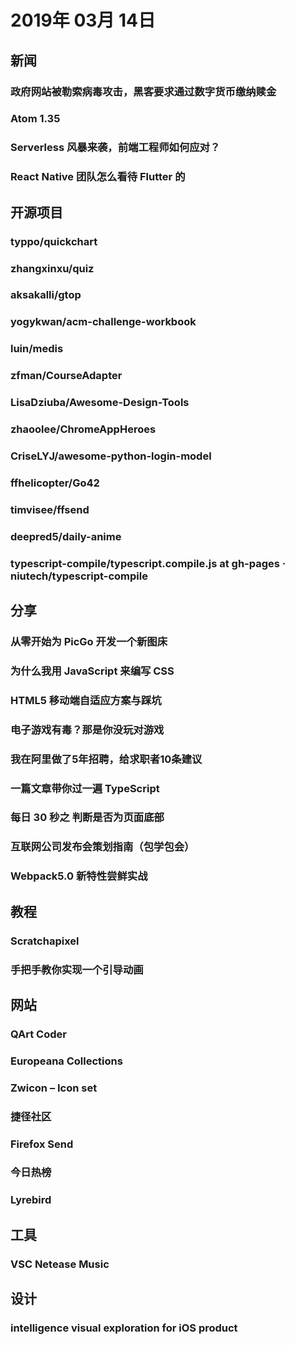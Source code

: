 # 2019年 03月 14日

## 新闻

### 政府网站被勒索病毒攻击，黑客要求通过数字货币缴纳赎金

<daily-item
  url="https://www.ithome.com/0/414/087.htm"/>

### Atom 1.35

<daily-item
  url="https://blog.atom.io/2019/03/12/atom-1-35.html"
  :is-chinese="false"/>

### Serverless 风暴来袭，前端工程师如何应对？

<daily-item
  note="阿里技术"
  url="https://mp.weixin.qq.com/s/wMA2gS4QWhCft6dS7zJvTQ"/>

### React Native 团队怎么看待 Flutter 的

<daily-item
  url="https://juejin.im/post/5c87a55ef265da2db41460d4"/>

## 开源项目

### typpo/quickchart

<daily-item
  note="基于 URL 快速生成图片，支持各种图表"
  url="https://github.com/typpo/quickchart"
  lang="HTML,JavaScript,Shell"
  watch="10"
  star="402"
  fork="25"
  :is-chinese="false"/>

### zhangxinxu/quiz

<daily-item
  note="张鑫旭 - 小测答题收集区"
  url="https://github.com/zhangxinxu/quiz"
  lang="other"
  watch="34"
  star="172"
  fork="6"/>

### aksakalli/gtop

<daily-item
  note="nodejs 实现的终端系统监控面板"
  url="https://github.com/aksakalli/gtop"
  lang="JavaScript"
  watch="138"
  star="7294"
  fork="267"
  :is-chinese="false"/>

### yogykwan/acm-challenge-workbook

<daily-item
  note="《挑战程序设计竞赛》习题册攻略"
  url="https://github.com/yogykwan/acm-challenge-workbook"
  lang="C++"
  watch="33"
  star="414"
  fork="110"/>

### luin/medis

<daily-item
  note="由  Electron, React, and Redux 搭建的美观、易用的 Redis 数据库管理应用程序"
  url="https://github.com/luin/medis"
  lang="JavaScript,CSS,TypeScript,HTML"
  watch="168"
  star="7147"
  fork="481"
  :is-chinese="false"/>

### zfman/CourseAdapter

<daily-item
  note="全国大学生课程适配平台，提供全国大学的课程解析。这是一组接口以及封装好的一些组件，使用它可以快速解析各个高校的课程"
  url="https://github.com/zfman/CourseAdapter"
  lang="Java,HTML"
  watch="0"
  star="7"
  fork="0"/>

### LisaDziuba/Awesome-Design-Tools

<daily-item
  note="设计工具整理收藏"
  url="https://github.com/LisaDziuba/Awesome-Design-Tools"
  lang="other"
  watch="187"
  star="7439"
  fork="411"
  :is-chinese="false"/>

### zhaoolee/ChromeAppHeroes

<daily-item
  note="Chrome 插件英雄榜, 为优秀的 Chrome 插件写一本中文说明书, 让 Chrome 插件英雄们造福人类"
  url="https://github.com/zhaoolee/ChromeAppHeroes"
  lang="Python"
  watch="39"
  star="1127"
  fork="79"/>

### CriseLYJ/awesome-python-login-model

<daily-item
  note="python 模拟登陆一些大型网站，还有一些简单的爬虫"
  url="https://github.com/CriseLYJ/awesome-python-login-model"
  lang="Python"
  watch="75"
  star="2859"
  fork="381"/>

### ffhelicopter/Go42

<daily-item
  note="Go语言四十二章经"
  url="https://github.com/ffhelicopter/Go42"
  lang="other"
  watch="51"
  star="1172"
  fork="118"/>

### timvisee/ffsend

<daily-item
  note="从命令行轻松安全地共享文件。一个功能齐全的Firefox Send 客户端"
  url="https://github.com/timvisee/ffsend"
  lang="Rust,Shell"
  watch="7"
  star="1147"
  fork="20"
  :is-chinese="false"/>

### deepred5/daily-anime

<daily-item
  note="VScode  追番剧"
  url="https://github.com/deepred5/daily-anime"
  lang="HTML,TypeScript,JavaScript,CSS"
  watch="2"
  star="134"
  fork="4"/>

### typescript-compile/typescript.compile.js at gh-pages · niutech/typescript-compile

<daily-item
  url="https://github.com/niutech/typescript-compile/blob/gh-pages/js/typescript.compile.js"
  :is-chinese="false"/>

## 分享

### 从零开始为 PicGo 开发一个新图床

<daily-item
  url="https://www.jianshu.com/p/1d7744215fe1"/>

### 为什么我用 JavaScript 来编写 CSS

<daily-item
  url="https://juejin.im/post/5c8878b7f265da2deb6ae6f2?utm_medium=fe&amp;utm_source=weixinqun"/>

### HTML5 移动端自适应方案与踩坑

<daily-item
  url="https://juejin.im/post/5c8870c1e51d453ce668cc7f?utm_medium=fe&amp;utm_source=weixinqun"/>

### 电子游戏有毒？那是你没玩对游戏

<daily-item
  url="https://www.36kr.com/p/5184915"/>

### 我在阿里做了5年招聘，给求职者10条建议

<daily-item
  url="http://www.cocoachina.com/programmer/20190308/26505.html"/>

### 一篇文章带你过一遍 TypeScript

<daily-item
  url="https://segmentfault.com/a/1190000018480120"/>

### 每日 30 秒之 判断是否为页面底部

<daily-item
  url="https://segmentfault.com/a/1190000018482003"/>

### 互联网公司发布会策划指南（包学包会）

<daily-item
  note="吓脑湿"
  url="https://mp.weixin.qq.com/s?src=11&amp;timestamp=1552445997&amp;ver=1481&amp;signature=usiy4GlMBybcatsqJALYtPVD*0ngdvPXbSpLaEtk-2eKocE2hr4pAhxmydBTx9muj0Rqbq0E1m5Tf68U4r*JcPhZ6CBzvmVNheS9Hg4pkmL4SIollAwc9*UY336Wt1Uo&amp;new=1"/>

### Webpack5.0 新特性尝鲜实战

<daily-item
  url="https://juejin.im/post/5c8761925188251a0844d3a4"/>

## 教程

### Scratchapixel

<daily-item
  note="从数学基础开始教起的图形学教程，包含 C++ 源码"
  url="http://www.scratchapixel.com/index.php"
  :is-chinese="false"/>

### 手把手教你实现一个引导动画

<daily-item
  url="https://segmentfault.com/a/1190000018486531"/>

## 网站

### QArt Coder

<daily-item
  note="将 QR Code 变创意点阵图"
  url="https://research.swtch.com/qr/draw"
  :is-chinese="false"/>

### Europeana Collections

<daily-item
  note="Europeana 欧洲数位图书馆"
  url="https://www.europeana.eu/portal/en"
  :is-chinese="false"/>

### Zwicon – Icon set

<daily-item
  note="一个免费图标网站，网站会清理 svg 无用的编码为你节省时间"
  url="https://www.zwicon.com/cheatsheet.html"
  :is-chinese="false"/>

### 捷径社区

<daily-item
  note="收集 ios 热门捷径"
  url="https://sharecuts.cn/shortcuts"/>

### Firefox Send

<daily-item
  note="一个安全免费的文件传输工具，文件到期自焚"
  url="https://send.firefox.com/"/>

### 今日热榜

<daily-item
  note="今日热榜提供各站热点聚合：微信、今日头条、百度、知乎、V2EX、微博、贴吧、豆瓣、天涯、虎扑、Github、华尔街见闻...全网新闻热点排行榜服务。告别各种智能推荐，回归信息流本真。"
  url="https://tophub.today/"/>

### Lyrebird

<daily-item
  note="通过 AI 来合成你的声音，只需要利用长度为 1 分钟的音频即可生成与你语音特征高度相似的数字语音输出结果"
  url="https://lyrebird.ai/"
  :is-chinese="false"/>

## 工具

### VSC Netease Music

<daily-item
  note="VScode 网易听歌"
  url="https://marketplace.visualstudio.com/items?itemName=nondanee.vsc-netease-music"/>

## 设计

### intelligence visual exploration for iOS product

<daily-item
  note="一个很酷的水波纹效果"
  url="https://dribbble.com/shots/6168211-intelligence-visual-exploration-for-iOS-product"
  :is-chinese="false"/>

<daily-footer/>
